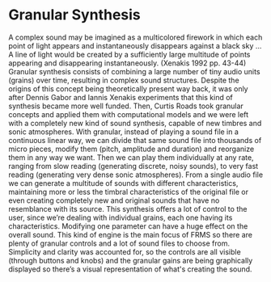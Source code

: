 # Granular Synthesis

A complex sound may be imagined as a multicolored firework in which each point of light appears and instantaneously disappears against a black sky … A line of light would be created by a sufficiently large multitude of points appearing and disappearing instantaneously. (Xenakis 1992 pp. 43-44)
Granular synthesis consists of combining a large number of tiny audio units (grains) over time, resulting in complex sound structures. Despite the origins of this concept being theoretically present way back, it was only after Dennis Gabor and Iannis Xenakis experiments that this kind of synthesis became more well funded. Then, Curtis Roads took granular concepts and applied them with computational models and we were left with a completely new kind of sound synthesis, capable of new timbres and sonic atmospheres.
With granular, instead of playing a sound file in a continuous linear way, we can divide that same sound file into thousands of micro pieces, modify them (pitch, amplitude and duration) and reorganize them in any way we want. Then we can play them individually at any rate, ranging from slow reading (generating discrete, noisy sounds), to very fast reading (generating very dense sonic atmospheres). From a single audio file we can generate a multitude of sounds with different characteristics, maintaining more or less the timbral characteristics of the original file or even creating completely new and original sounds that have no resemblance with its source.
This synthesis offers a lot of control to the user, since we’re dealing with individual grains, each one having its characteristics. Modifying one parameter can have a huge effect on the overall sound.
This kind of engine is the main focus of FRMS so there are plenty of granular controls and a lot of sound files to choose from. Simplicity and clarity was accounted for, so the controls are all visible (through buttons and knobs) and the granular gains are being graphically displayed so there’s a visual representation of what's creating the sound.

